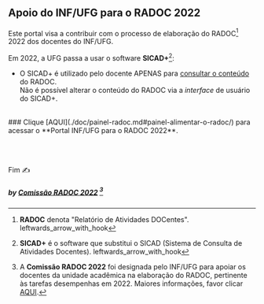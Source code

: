## Apoio do INF/UFG para o RADOC 2022

Este portal visa a contribuir com o processo de elaboração do RADOC[^1] 2022 dos docentes do INF/UFG.

Em 2022, a UFG passa a usar o software **SICAD+**[^2]:
- O SICAD+ é utilizado pelo docente APENAS para <ins>consultar o conteúdo</ins> do RADOC.<br>Não é possível alterar o conteúdo do RADOC via a _interface_ de usuário do SICAD+.

<br>
### Clique [AQUI](./doc/painel-radoc.md#painel-alimentar-o-radoc/) para acessar o **Portal INF/UFG para o RADOC 2022**.

<br><br>
[^1]: **RADOC** denota "Relatório de Atividades DOCentes". leftwards_arrow_with_hook
[^2]: **SICAD+** é o software que substitui o SICAD (Sistema de Consulta de Atividades Docentes). leftwards_arrow_with_hook
[^3]: A **Comissão RADOC 2022** foi designada pelo INF/UFG para apoiar os docentes da unidade acadêmica na elaboração do RADOC, pertinente às tarefas desempenhas em 2022. Maiores informações, favor clicar [AQUI](./doc/x-index.md#comissão-radoc-2022).

Fim &#9997;
##### by [Comissão RADOC 2022](./doc/x-index.md#comissão-radoc-2022) [^3]
